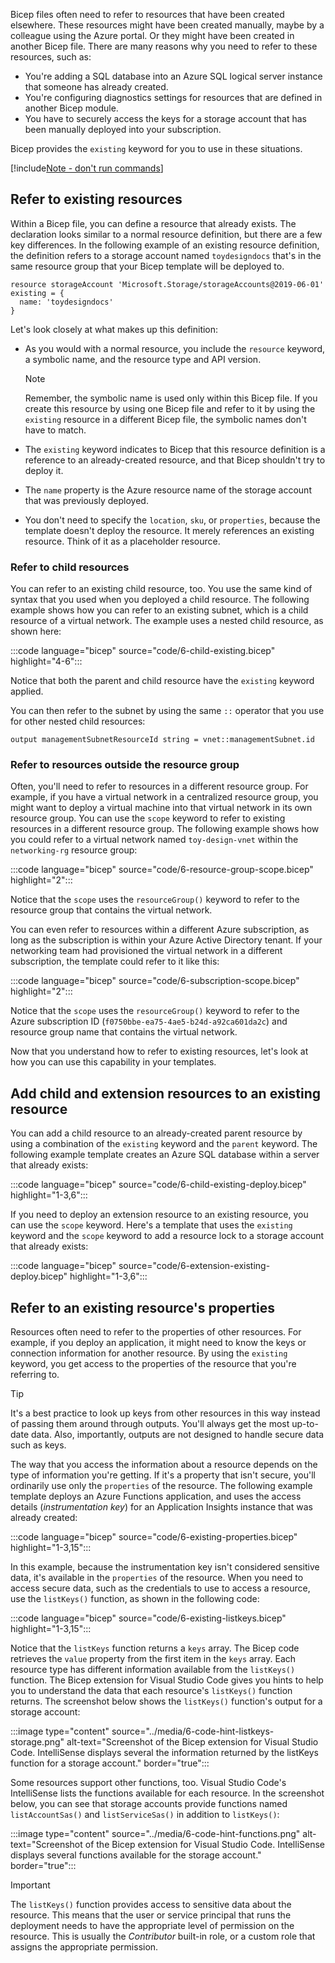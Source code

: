 Bicep files often need to refer to resources that have been created elsewhere. These resources might have been created manually, maybe by a colleague using the Azure portal. Or they might have been created in another Bicep file. There are many reasons why you need to refer to these resources, such as:

- You're adding a SQL database into an Azure SQL logical server instance that someone has already created.
- You're configuring diagnostics settings for resources that are defined in another Bicep module.
- You have to securely access the keys for a storage account that has been manually deployed into your subscription.

Bicep provides the `existing` keyword for you to use in these situations.

[!include[Note - don't run commands](../../../includes/dont-run-commands.md)]

## Refer to existing resources

Within a Bicep file, you can define a resource that already exists. The declaration looks similar to a normal resource definition, but there are a few key differences. In the following example of an existing resource definition, the definition refers to a storage account named `toydesigndocs` that's in the same resource group that your Bicep template will be deployed to.

```bicep
resource storageAccount 'Microsoft.Storage/storageAccounts@2019-06-01' existing = {
  name: 'toydesigndocs'
}
```

Let's look closely at what makes up this definition:

- As you would with a normal resource, you include the `resource` keyword, a symbolic name, and the resource type and API version.
  
  > [!NOTE]
  > Remember, the symbolic name is used only within this Bicep file. If you create this resource by using one Bicep file and refer to it by using the `existing` resource in a different Bicep file, the symbolic names don't have to match.

- The `existing` keyword indicates to Bicep that this resource definition is a reference to an already-created resource, and that Bicep shouldn't try to deploy it.
- The `name` property is the Azure resource name of the storage account that was previously deployed.
- You don't need to specify the `location`, `sku`, or `properties`, because the template doesn't deploy the resource. It merely references an existing resource. Think of it as a placeholder resource.

### Refer to child resources

You can refer to an existing child resource, too. You use the same kind of syntax that you used when you deployed a child resource. The following example shows how you can refer to an existing subnet, which is a child resource of a virtual network. The example uses a nested child resource, as shown here:

:::code language="bicep" source="code/6-child-existing.bicep" highlight="4-6":::

Notice that both the parent and child resource have the `existing` keyword applied.

You can then refer to the subnet by using the same `::` operator that you use for other nested child resources:

```bicep
output managementSubnetResourceId string = vnet::managementSubnet.id
```

### Refer to resources outside the resource group

Often, you'll need to refer to resources in a different resource group. For example, if you have a virtual network in a centralized resource group, you might want to deploy a virtual machine into that virtual network in its own resource group. You can use the `scope` keyword to refer to existing resources in a different resource group. The following example shows how you could refer to a virtual network named `toy-design-vnet` within the `networking-rg` resource group:

:::code language="bicep" source="code/6-resource-group-scope.bicep" highlight="2":::

Notice that the `scope` uses the `resourceGroup()` keyword to refer to the resource group that contains the virtual network.

You can even refer to resources within a different Azure subscription, as long as the subscription is within your Azure Active Directory tenant. If your networking team had provisioned the virtual network in a different subscription, the template could refer to it like this:

:::code language="bicep" source="code/6-subscription-scope.bicep" highlight="2":::

Notice that the `scope` uses the `resourceGroup()` keyword to refer to the Azure subscription ID (`f0750bbe-ea75-4ae5-b24d-a92ca601da2c`) and resource group name that contains the virtual network.

Now that you understand how to refer to existing resources, let's look at how you can use this capability in your templates.

## Add child and extension resources to an existing resource

You can add a child resource to an already-created parent resource by using a combination of the `existing` keyword and the `parent` keyword. The following example template creates an Azure SQL database within a server that already exists:

:::code language="bicep" source="code/6-child-existing-deploy.bicep" highlight="1-3,6":::

If you need to deploy an extension resource to an existing resource, you can use the `scope` keyword. Here's a template that uses the `existing` keyword and the `scope` keyword to add a resource lock to a storage account that already exists:

:::code language="bicep" source="code/6-extension-existing-deploy.bicep" highlight="1-3,6":::

## Refer to an existing resource's properties

Resources often need to refer to the properties of other resources. For example, if you deploy an application, it might need to know the keys or connection information for another resource. By using the `existing` keyword, you get access to the properties of the resource that you're referring to.

> [!TIP]
> It's a best practice to look up keys from other resources in this way instead of passing them around through outputs. You'll always get the most up-to-date data. Also, importantly, outputs are not designed to handle secure data such as keys.

The way that you access the information about a resource depends on the type of information you're getting. If it's a property that isn't secure, you'll ordinarily use only the `properties` of the resource. The following example template deploys an Azure Functions application, and uses the access details (_instrumentation key_) for an Application Insights instance that was already created:

:::code language="bicep" source="code/6-existing-properties.bicep" highlight="1-3,15":::

In this example, because the instrumentation key isn't considered sensitive data, it's available in the `properties` of the resource. When you need to access secure data, such as the credentials to use to access a resource, use the `listKeys()` function, as shown in the following code:

:::code language="bicep" source="code/6-existing-listkeys.bicep" highlight="1-3,15":::

Notice that the `listKeys` function returns a `keys` array. The Bicep code retrieves the `value` property from the first item in the `keys` array. Each resource type has different information available from the `listKeys()` function. The Bicep extension for Visual Studio Code gives you hints to help you to understand the data that each resource's `listKeys()` function returns. The screenshot below shows the `listKeys()` function's output for a storage account:

:::image type="content" source="../media/6-code-hint-listkeys-storage.png" alt-text="Screenshot of the Bicep extension for Visual Studio Code. IntelliSense displays several the information returned by the listKeys function for a storage account." border="true":::

Some resources support other functions, too. Visual Studio Code's IntelliSense lists the functions available for each resource. In the screenshot below, you can see that storage accounts provide functions named `listAccountSas()` and `listServiceSas()` in addition to `listKeys()`:

:::image type="content" source="../media/6-code-hint-functions.png" alt-text="Screenshot of the Bicep extension for Visual Studio Code. IntelliSense displays several functions available for the storage account." border="true":::

> [!IMPORTANT]
> The `listKeys()` function provides access to sensitive data about the resource. This means that the user or service principal that runs the deployment needs to have the appropriate level of permission on the resource. This is usually the *Contributor* built-in role, or a custom role that assigns the appropriate permission.
